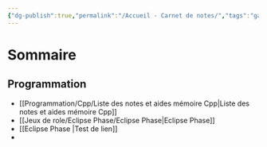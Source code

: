 ```yaml
---
{"dg-publish":true,"permalink":"/Accueil - Carnet de notes/","tags":"gardenEntry"}
---
```



# Sommaire
## Programmation
 - [[Programmation/Cpp/Liste des notes et aides mémoire Cpp\|Liste des notes et aides mémoire Cpp]]
 - [[Jeux de role/Eclipse Phase/Eclipse Phase\|Eclipse Phase]]
 - [[Eclipse Phase \|Test de lien]]
 - 
